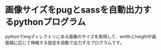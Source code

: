 # 画像サイズをpugとsassを自動出力するpythonプログラム

pythonでimgディレクトリにある画像のサイズを取得して、widthとheightが画面幅に応じて伸縮する設定を自動で出力するプログラムです。
